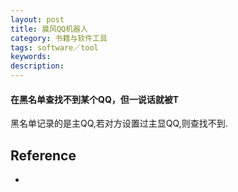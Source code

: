 ```yaml
---
layout: post
title: 晨风QQ机器人
category: 书籍与软件工具
tags: software／tool
keywords: 
description: 
---
```


#### 在黑名单查找不到某个QQ，但一说话就被T

黑名单记录的是主QQ,若对方设置过主显QQ,则查找不到.


## Reference

* []()
